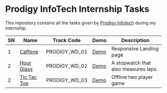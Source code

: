 # Prodigy InfoTech Internship Tasks

This repository contains all the tasks given by [Prodigy Infotech](https://prodigyinfotech.dev/) during my internship.

| SN  | Name                                    | Track Code    | Demo                                            | Description                          |
| --- | --------------------------------------- | ------------- | ----------------------------------------------- | ------------------------------------ |
| 1   | [Caffene](/PRODIGY_WD_01/README.md)     | PRODIGY_WD_01 | [Demo](https://caffeine.tilak-thapa.com.np/)    | Responsive Landing page              |
| 2   | [Hour Glass](/PRODIGY_WD_02/README.md)  | PRODIGY_WD_02 | [Demo](https://hourglass.tilak-thapa.com.np/)   | A stopwatch that also measures laps. |
| 2   | [Tic Tac Toe](/PRODIGY_WD_03/README.md) | PRODIGY_WD_03 | [Demo](https://tic-tac-toe.tilak-thapa.com.np/) | Offline two player game              |
